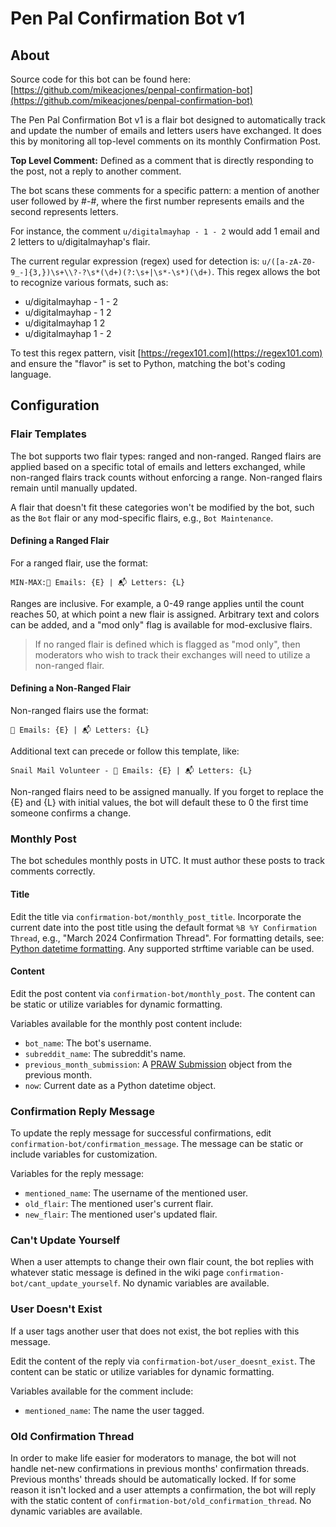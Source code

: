 # Pen Pal Confirmation Bot v1

## About

Source code for this bot can be found here: [https://github.com/mikeacjones/penpal-confirmation-bot](https://github.com/mikeacjones/penpal-confirmation-bot)

The Pen Pal Confirmation Bot v1 is a flair bot designed to automatically track and update the number of emails and letters users have exchanged. It does this by monitoring all top-level comments on its monthly Confirmation Post.

**Top Level Comment:** Defined as a comment that is directly responding to the post, not a reply to another comment.

The bot scans these comments for a specific pattern: a mention of another user followed by #-#, where the first number represents emails and the second represents letters. 

For instance, the comment `u/digitalmayhap - 1 - 2` would add 1 email and 2 letters to u/digitalmayhap's flair.

The current regular expression (regex) used for detection is: `u/([a-zA-Z0-9_-]{3,})\s+\\?-?\s*(\d+)(?:\s+|\s*-\s*)(\d+)`. This regex allows the bot to recognize various formats, such as:

- u/digitalmayhap - 1 - 2
- u/digitalmayhap - 1 2
- u/digitalmayhap 1 2
- u/digitalmayhap 1 - 2

To test this regex pattern, visit [https://regex101.com](https://regex101.com) and ensure the "flavor" is set to Python, matching the bot's coding language.

## Configuration

### Flair Templates

The bot supports two flair types: ranged and non-ranged. Ranged flairs are applied based on a specific total of emails and letters exchanged, while non-ranged flairs track counts without enforcing a range. Non-ranged flairs remain until manually updated.

A flair that doesn't fit these categories won't be modified by the bot, such as the `Bot` flair or any mod-specific flairs, e.g., `Bot Maintenance`.

#### Defining a Ranged Flair

For a ranged flair, use the format:

`MIN-MAX:📧 Emails: {E} | 📬 Letters: {L}`

Ranges are inclusive. For example, a 0-49 range applies until the count reaches 50, at which point a new flair is assigned. Arbitrary text and colors can be added, and a "mod only" flag is available for mod-exclusive flairs.

> If no ranged flair is defined which is flagged as "mod only", then moderators who wish to track their exchanges will need to utilize a non-ranged flair.

#### Defining a Non-Ranged Flair

Non-ranged flairs use the format:

`📧 Emails: {E} | 📬 Letters: {L}`

Additional text can precede or follow this template, like:

`Snail Mail Volunteer - 📧 Emails: {E} | 📬 Letters: {L}`

Non-ranged flairs need to be assigned manually. If you forget to replace the {E} and {L} with initial values, the bot will default these to 0 the first time someone confirms a change.

### Monthly Post

The bot schedules monthly posts in UTC. It must author these posts to track comments correctly.

#### Title

Edit the title via `confirmation-bot/monthly_post_title`. Incorporate the current date into the post title using the default format `%B %Y Confirmation Thread`, e.g., "March 2024 Confirmation Thread". For formatting details, see: [Python datetime formatting](https://docs.python.org/3/library/datetime.html#strftime-and-strptime-behavior). Any supported strftime variable can be used.

#### Content

Edit the post content via `confirmation-bot/monthly_post`. The content can be static or utilize variables for dynamic formatting.

Variables available for the monthly post content include:

- `bot_name`: The bot's username.
- `subreddit_name`: The subreddit's name.
- `previous_month_submission`: A [PRAW Submission](https://praw.readthedocs.io/en/latest/code_overview/models/submission.html) object from the previous month.
- `now`: Current date as a Python datetime object.

### Confirmation Reply Message

To update the reply message for successful confirmations, edit `confirmation-bot/confirmation_message`. The message can be static or include variables for customization.

Variables for the reply message:

- `mentioned_name`: The username of the mentioned user.
- `old_flair`: The mentioned user's current flair.
- `new_flair`: The mentioned user's updated flair.

### Can't Update Yourself

When a user attempts to change their own flair count, the bot replies with whatever static message is defined in the wiki page `confirmation-bot/cant_update_yourself`. No dynamic variables are available.

### User Doesn't Exist

If a user tags another user that does not exist, the bot replies with this message.

Edit the content of the reply via `confirmation-bot/user_doesnt_exist`. The content can be static or utilize variables for dynamic formatting.

Variables available for the comment include:

- `mentioned_name`: The name the user tagged.


### Old Confirmation Thread

In order to make life easier for moderators to manage, the bot will not handle net-new confirmations in previous months' confirmation threads. Previous months' threads should be automatically locked. If for some reason it isn't locked and a user attempts a confirmation, the bot will reply with the static content of `confirmation-bot/old_confirmation_thread`. No dynamic variables are available.